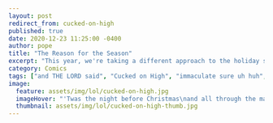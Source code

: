 ```yaml
---
layout: post
redirect_from: cucked-on-high
published: true
date: 2020-12-23 11:25:00 -0400
author: pope
title: "The Reason for the Season"
excerpt: "This year, we're taking a different approach to the holiday season. That's right, this is a staunchly Catholic webcomic now, and this is exactly what we believe happened."
category: Comics
tags: ["and THE LORD said", "Cucked on High", "immaculate sure uh huh", "Christianity", "religion", "Merry Christmas", "Happy Holidays", "Jesus Christ", "slow stroking", "I guess this is why people are into religion", "god-resting like they're hot shit", "historical misconceptions", "too busy masturbating", "virgins", "cucks", "babies"]
image:
  feature: assets/img/lol/cucked-on-high.jpg
  imageHover: "'Twas the night before Christmas\nand all through the manger\nmy wife was fucking\na mysterious stranger!"
  thumbnail: assets/img/lol/cucked-on-high-thumb.jpg
---
```

